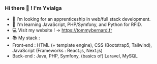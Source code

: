 ### Hi there 👋 ! I'm Yvialga

- 👯 I’m looking for an apprenticeship in web/full stack development.
- 🌱 I'm learning JavaScript, PHP/Symfony, and Python for RFID.
- 💻 Visit my website !  ->  https://tommybernard.fr
- 📚 My stack :
- Front-end : HTML (+ template engine), CSS (Bootstrap5, Tailwind), JavaScript (Frameworks : React.js, Next.js)
- Back-end : Java, PHP, Symfony, (basics of) Laravel, MySQL

<!--
- 🔭 I’m currently working on ...
- 👯 I’m looking to collaborate on ...
- 🤔 I’m looking for help with ...
- 💬 Ask me about ...
- 📫 How to reach me: ...
- 😄 Pronouns: ...
- ⚡ Fun fact: ...
-->
